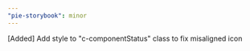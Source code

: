 ```yaml
---
"pie-storybook": minor
---
```


[Added] Add style to "c-componentStatus" class to fix misaligned icon
